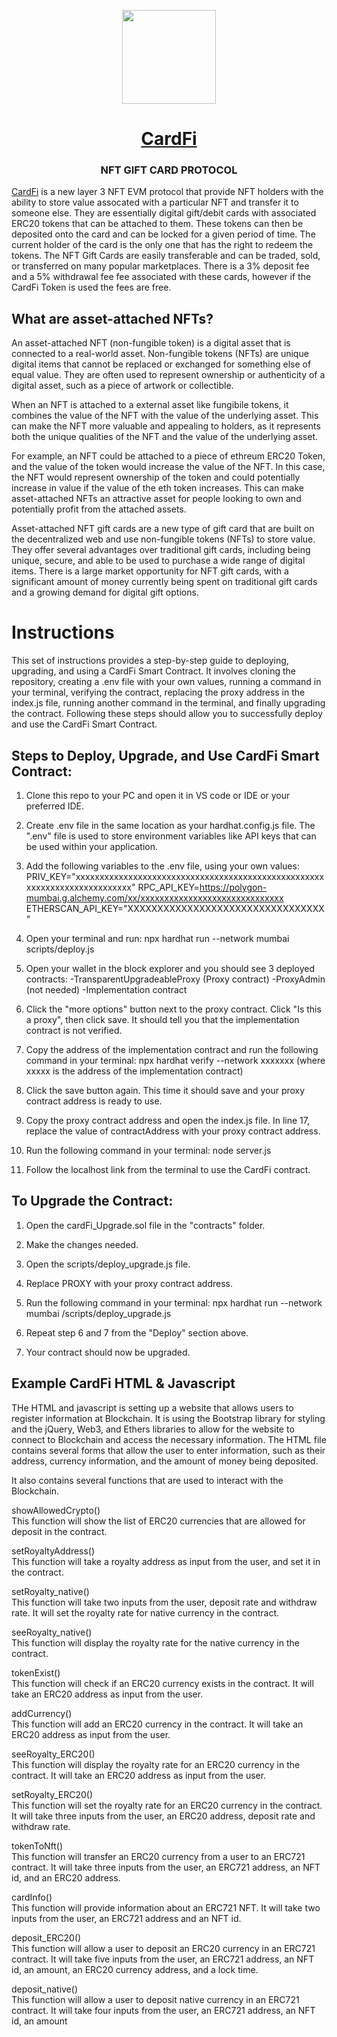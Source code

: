 <p align="center">
  <img src="https://assets.website-files.com/61f6aa17c5e295029bca4d0e/61f6aa17c5e295244aca4eaf_SportingDAO-Logo-256x256.png" width="150">
</p>
<h1 align="center" id="cardfi"><strong><a href="https://cardfi.co">CardFi</a></strong></h1>
<h3 align="center"><strong>NFT GIFT CARD PROTOCOL</strong></h1>
 
[CardFi](https://cardfi.co) is a new layer 3 NFT EVM protocol that provide NFT holders with the ability to store value assocated with a particular NFT and transfer it to someone else. They are essentially digital gift/debit cards with associated ERC20 tokens that can be attached to them. These tokens can then be deposited onto the card and can be locked for a given period of time. The current holder of the card is the only one that has the right to redeem the tokens. The NFT Gift Cards are easily transferable and can be traded, sold, or transferred on many popular marketplaces. There is a 3% deposit fee and a 5% withdrawal fee fee associated with these cards, however if the CardFi Token is used the fees are free.

## **What are asset-attached NFTs?**

An asset-attached NFT (non-fungible token) is a digital asset that is connected to a real-world asset. Non-fungible tokens (NFTs) are unique digital items that cannot be replaced or exchanged for something else of equal value. They are often used to represent ownership or authenticity of a digital asset, such as a piece of artwork or collectible.

When an NFT is attached to a external asset like fungibile tokens, it combines the value of the NFT with the value of the underlying asset. This can make the NFT more valuable and appealing to holders, as it represents both the unique qualities of the NFT and the value of the underlying asset.

For example, an NFT could be attached to a piece of ethreum ERC20 Token, and the value of the token would increase the value of the NFT. In this case, the NFT would represent ownership of the token and could potentially increase in value if the value of the eth token increases. This can make asset-attached NFTs an attractive asset for people looking to own and potentially profit from the attached assets.

Asset-attached NFT gift cards are a new type of gift card that are built on the decentralized web and use non-fungible tokens (NFTs) to store value. They offer several advantages over traditional gift cards, including being unique, secure, and able to be used to purchase a wide range of digital items. There is a large market opportunity for NFT gift cards, with a significant amount of money currently being spent on traditional gift cards and a growing demand for digital gift options.

# **Instructions**

This set of instructions provides a step-by-step guide to deploying, upgrading, and using a CardFi Smart Contract. It involves cloning the repository, creating a .env file with your own values, running a command in your terminal, verifying the contract, replacing the proxy address in the index.js file, running another command in the terminal, and finally upgrading the contract. Following these steps should allow you to successfully deploy and use the CardFi Smart Contract.

## **Steps to Deploy, Upgrade, and Use CardFi Smart Contract:**

1. Clone this repo to your PC and open it in VS code or IDE or your preferred IDE.

2. Create .env file in the same location as your hardhat.config.js file. The ".env" file is used to store environment variables like API keys that can be used within your application.

3. Add the following variables to the .env file, using your own values:
     PRIV_KEY="xxxxxxxxxxxxxxxxxxxxxxxxxxxxxxxxxxxxxxxxxxxxxxxxxxxxxxxxxxxxxxxxxxxxxxxxxx"
     RPC_API_KEY=https://polygon-mumbai.g.alchemy.com/xx/xxxxxxxxxxxxxxxxxxxxxxxxxxxxxx
     ETHERSCAN_API_KEY="XXXXXXXXXXXXXXXXXXXXXXXXXXXXXXXXX"

4. Open your terminal and run:
     npx hardhat run --network mumbai scripts/deploy.js

5. Open your wallet in the block explorer and you should see 3 deployed contracts:
     -TransparentUpgradeableProxy (Proxy contract)
     -ProxyAdmin (not needed)
     -Implementation contract

6. Click the "more options" button next to the proxy contract.
Click "Is this a proxy", then click save. It should tell you that the implementation contract is not verified.

7. Copy the address of the implementation contract and run the following command in your terminal:
     npx hardhat verify --network  xxxxxxx
(where xxxxx is the address of the implementation contract)

8. Click the save button again. This time it should save and your proxy contract address is ready to use.

9. Copy the proxy contract address and open the index.js file.
In line 17, replace the value of contractAddress with your proxy contract address.

10. Run the following command in your terminal:
     node server.js

11. Follow the localhost link from the terminal to use the CardFi contract.

## **To Upgrade the Contract:**

1. Open the cardFi_Upgrade.sol file in the "contracts" folder.

2. Make the changes needed.

3. Open the scripts/deploy_upgrade.js file.

4. Replace PROXY with your proxy contract address.

5. Run the following command in your terminal:
     npx hardhat run --network mumbai /scripts/deploy_upgrade.js

6. Repeat step 6 and 7 from the "Deploy" section above.

7. Your contract should now be upgraded.

## **Example CardFi HTML & Javascript**
THe HTML and javascript is setting up a website that allows users to register information at Blockchain. It is using the Bootstrap library for styling and the jQuery, Web3, and Ethers libraries to allow for the website to connect to Blockchain and access the necessary information. The HTML file contains several forms that allow the user to enter information, such as their address, currency information, and the amount of money being deposited. 

It also contains several functions that are used to interact with the Blockchain.

showAllowedCrypto() <br>
This function will show the list of ERC20 currencies that are allowed for deposit in the contract.

setRoyaltyAddress() <br>
This function will take a royalty address as input from the user, and set it in the contract.

setRoyalty_native() <br>
This function will take two inputs from the user, deposit rate and withdraw rate. It will set the royalty rate for native currency in the contract. 

seeRoyalty_native() <br>
This function will display the royalty rate for the native currency in the contract.

tokenExist() <br>
This function will check if an ERC20 currency exists in the contract. It will take an ERC20 address as input from the user.

addCurrency() <br>
This function will add an ERC20 currency in the contract. It will take an ERC20 address as input from the user.

seeRoyalty_ERC20() <br>
This function will display the royalty rate for an ERC20 currency in the contract. It will take an ERC20 address as input from the user.

setRoyalty_ERC20() <br>
This function will set the royalty rate for an ERC20 currency in the contract. It will take three inputs from the user, an ERC20 address, deposit rate and withdraw rate.

tokenToNft() <br>
This function will transfer an ERC20 currency from a user to an ERC721 contract. It will take three inputs from the user, an ERC721 address, an NFT id, and an ERC20 address.

cardInfo() <br>
This function will provide information about an ERC721 NFT. It will take two inputs from the user, an ERC721 address and an NFT id.

deposit_ERC20() <br>
This function will allow a user to deposit an ERC20 currency in an ERC721 contract. It will take five inputs from the user, an ERC721 address, an NFT id, an amount, an ERC20 currency address, and a lock time.

deposit_native() <br>
This function will allow a user to deposit native currency in an ERC721 contract. It will take four inputs from the user, an ERC721 address, an NFT id, an amount
